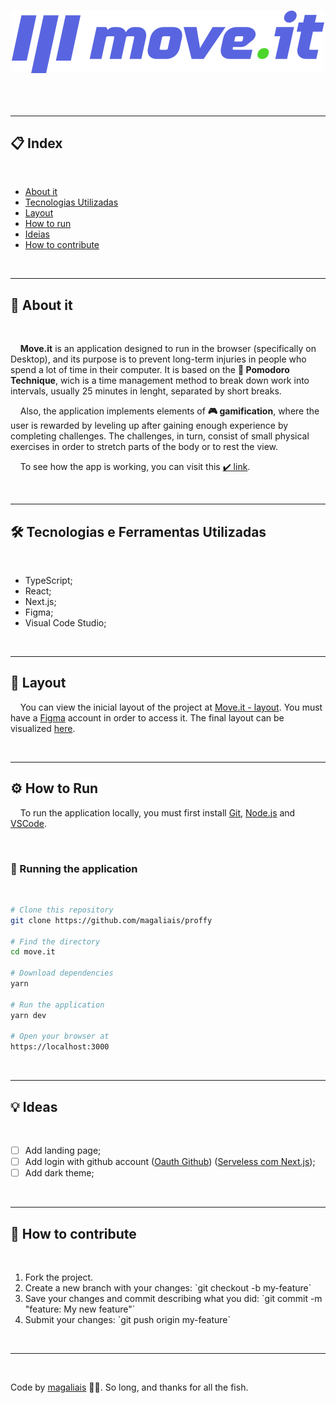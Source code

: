 <h1 align="center">
    <img src="./public/logo-full.svg">
</h1>

<h2 align="center">
    <!-- <img src="./README/header.png" alt="preview"> -->
    <!-- Imagem demonstrativa -->
</h2>

<br>

---

<h2>📋 Index</h2>

<br>

<ul>
    <li><a href="#about">About it</a></li>
    <li><a href="#techs">Tecnologias Utilizadas</a></li>    <!-- -->
    <li><a href="#layout">Layout</a></li>    <!-- -->
    <li><a href="#run">How to run</a></li>    <!-- -->
    <li><a href="#goals">Ideias</a></li>    <!-- -->
    <li><a href="#contribute">How to contribute</a></li>    <!-- -->
</ul>

<br>

---

<h2 id="about">📖 About it</h2>

<br>

<p>
    &nbsp;&nbsp;&nbsp;&nbsp;<strong>Move.it</strong> is an application designed to run in the browser (specifically on Desktop), and its purpose is to prevent long-term injuries in people who spend a lot of time in their computer. It is based on the <strong>🍅 Pomodoro Technique</strong>, wich is a time management method to break down work into intervals, usually 25 minutes in lenght, separated by short breaks.
</p>
<p>
    &nbsp;&nbsp;&nbsp;&nbsp;Also, the application implements elements of <strong>🎮 gamification</strong>, where the user is rewarded by leveling up after gaining enough experience by completing challenges. The challenges, in turn, consist of small physical exercises in order to stretch parts of the body or to rest the view.
</p>
<p>
    &nbsp;&nbsp;&nbsp;&nbsp;To see how the app is working, you can visit this <a href="https://magaliais-moveit.vercel.app" target="_blank">✔️ link</a>.
</p>

<br>

---

<h2 id="techs">🛠 Tecnologias e Ferramentas Utilizadas</h2>

<br>

* TypeScript;
* React;
* Next.js;
* Figma;
* Visual Code Studio;

<br>

---

<h2 id="layout">🔖 Layout</h2>

&nbsp;&nbsp;&nbsp;&nbsp;You can view the inicial layout of the project at <a href="https://www.figma.com/file/m3yboywRJO2H04cvYQXevo/Move.it-1.0-(Copy)?node-id=160%3A2761" target="_blank">Move.it - layout</a>. You must have a <a href="https://www.figma.com/" target="_blank">Figma</a> account in order to access it. The final layout can be visualized <a href="https://www.figma.com/file/mt52N4YoKzAOYslPbjJFCt/Move.it-2.0-(Copy)?node-id=160%3A2761" target="_blank">here</a>.

<br>

---

<h2 id="run">⚙️ How to Run</h2>

&nbsp;&nbsp;&nbsp;&nbsp;To run the application locally, you must first install <a href="https://git-scm.com" target="_blank">Git</a>, <a href="https://nodejs.org/en/" target="_blank">Node.js</a> and <a href="https://code.visualstudio.com/" target="_blank">VSCode</a>.

<br>

<h3>🧭 Running the application</h3>

<br>

```bash
# Clone this repository
git clone https://github.com/magaliais/proffy

# Find the directory
cd move.it

# Download dependencies
yarn

# Run the application
yarn dev

# Open your browser at
https://localhost:3000
```

<br>

---

<h2 id="goals">💡 Ideas</h2>

<br>

- [ ] Add landing page;
- [ ] Add login with github account (<a href="https://docs.github.com/pt/developers/apps/authorizing-oauth-apps" target="_blank">Oauth Github</a>) (<a href="https://www.youtube.com/watch?v=Cz55Jmhfw84&ab_channel=Rocketseat" target="_blank">Serveless com Next.js</a>);
- [ ] Add dark theme;

<br>

---

<h2 id="contribute">💪 How to contribute</h2>

<br>

<ol>
    <li>Fork the project.</li>
    <li>Create a new branch with your changes: `git checkout -b my-feature`</li>
    <li>Save your changes and commit describing what you did: `git commit -m "feature: My new feature"`</li>
    <li>Submit your changes: `git push origin my-feature`</li>
</ol>

<br>

---

<br>

Code by <a href="https://www.github.com/magaliais">magaliais</a> 👨‍💻. So long, and thanks for all the fish.